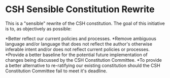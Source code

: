 # CSH Sensible Constitution Rewrite

This is a "sensible" rewrite of the CSH constitution. The goal of this initiative is to, as objectively as possible:

*Better reflect our current policies and processes.
*Remove ambiguous language and/or language that does not reflect the author's otherwise inferable intent and/or does not reflect current policies or processes.
*Provide a better baseline for the potential future implementation of changes being discussed by the CSH Constitution Committee.
*To provide a better alternative to re-ratifying our existing constitution should the CSH Constitution Committee fail to meet it's deadline.
